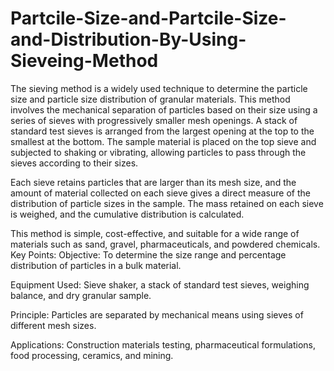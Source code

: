 # Partcile-Size-and-Partcile-Size-and-Distribution-By-Using-Sieveing-Method
The sieving method is a widely used technique to determine the particle size and particle size distribution of granular materials. This method involves the mechanical separation of particles based on their size using a series of sieves with progressively smaller mesh openings.
A stack of standard test sieves is arranged from the largest opening at the top to the smallest at the bottom. The sample material is placed on the top sieve and subjected to shaking or vibrating, allowing particles to pass through the sieves according to their sizes.

Each sieve retains particles that are larger than its mesh size, and the amount of material collected on each sieve gives a direct measure of the distribution of particle sizes in the sample. The mass retained on each sieve is weighed, and the cumulative distribution is calculated.

This method is simple, cost-effective, and suitable for a wide range of materials such as sand, gravel, pharmaceuticals, and powdered chemicals.
Key Points:
Objective: To determine the size range and percentage distribution of particles in a bulk material.

Equipment Used: Sieve shaker, a stack of standard test sieves, weighing balance, and dry granular sample.

Principle: Particles are separated by mechanical means using sieves of different mesh sizes.

Applications: Construction materials testing, pharmaceutical formulations, food processing, ceramics, and mining.

